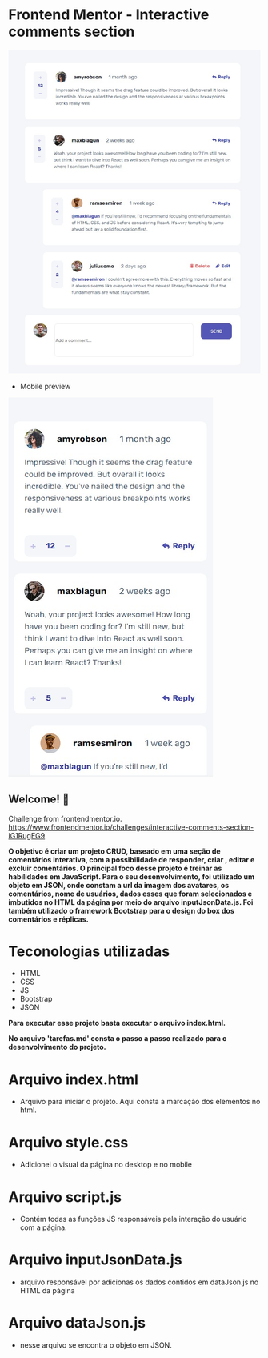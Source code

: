 # Frontend Mentor - Interactive comments section

![Design preview for the Interactive comments section coding challenge](./assets/design/desktop-preview.jpg)

* Mobile preview

![Design preview in mobile](./assets/design/mobile-design.jpg)


## Welcome! 👋

Challenge from frontendmentor.io. https://www.frontendmentor.io/challenges/interactive-comments-section-iG1RugEG9

**O objetivo é criar um projeto CRUD, baseado em uma seção de comentários interativa, com a possibilidade de responder, criar , editar e excluir comentários. O principal foco desse projeto é treinar as habilidades em JavaScript. Para o seu desenvolvimento, foi utilizado um objeto em JSON, onde constam a url da imagem dos avatares, os comentários, nome de usuários, dados esses que foram selecionados e imbutidos no HTML da página por meio do arquivo inputJsonData.js. Foi também utilizado o framework Bootstrap para o design do box dos comentários e réplicas.**

# Teconologias utilizadas
 * HTML
 * CSS
 * JS
 * Bootstrap
 * JSON

**Para executar esse projeto basta executar o arquivo index.html.**

**No arquivo 'tarefas.md' consta o passo a passo realizado para o desenvolvimento do projeto.**

 # Arquivo index.html
 * Arquivo para iniciar o projeto. Aqui consta a marcação dos elementos no html.

 # Arquivo style.css
 * Adicionei o visual da página no desktop e no mobile 

 # Arquivo script.js
  * Contém todas as funções JS responsáveis pela interação do usuário com a página. 

  
 # Arquivo inputJsonData.js
  * arquivo responsável por adicionas os dados contidos em dataJson.js no HTML da página
  
 # Arquivo dataJson.js
  * nesse arquivo se encontra o objeto em JSON. 
